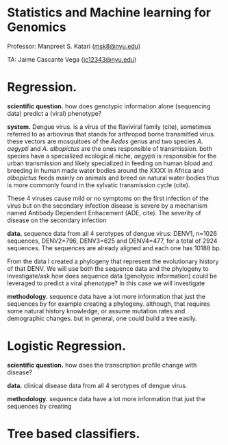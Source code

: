 # Statistics and Machine learning for Genomics

Professor: Manpreet S. Katari (msk8@nyu.edu)

TA: Jaime Cascante Vega (jc12343@nyu.edu)

# Regression.

**scientific question.** how does genotypic information alone (sequencing data) predict a (viral) phenotype?

**system.** Dengue virus. is a virus of the flaviviral family (cite), sometimes referred to as arbovirus that stands for arthropod borne transmitted virus. these vectors are mosquitoes of the *Aedes* genus and two species *A. aegypti* and *A. albopictus* are the ones responsible of transmission. both species have a specialized ecological niche, *aegypti* is responsible for the urban transmission and likely specialized in feeding on human blood and breeding in human made water bodies around the XXXX in Africa and *albopictus* feeds mainly on animals and breed on natural water bodies thus is more commonly found in the sylvatic transmission cycle (cite).

These 4 viruses cause mild or no symptoms on the first infection of the virus but on the secondary infection disease is severe by a mechanism named Antibody Dependent Enhacement (ADE, cite). The severity of disease on the secondary infection

**data.** sequence data from all 4 serotypes of dengue virus: DENV1, n=1026 sequences, DENV2=796, DENV3=625 and DENV4=477, for a total of 2924 sequences. The sequences are already aligned and each one has 10188 bp.

From the data I created a phylogeny that represent the evolutionary history of that DENV. We will use both the sequence data and the phylogeny to investigate/ask how does sequence data (genotypic information) could be leveraged to predict a viral phenotype? In this case we will investigate


**methodology.** sequence data have a lot more information that just the sequences by for example creating a phylogeny. although, that requires some natural history knowledge, or assume mutation rates and demographic changes. but in general, one could build a tree easily.

# Logistic Regression.
**scientific question.** how does the transcription profile change with disease?

**data.** clinical disease data from all 4 serotypes of dengue virus.

**methodology.** sequence data have a lot more information that just the sequences by creating

# Tree based classifiers.
